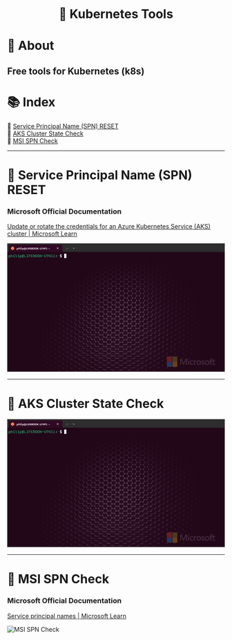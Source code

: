 # <p align="center">🔧 Kubernetes Tools</p>

# 📝 About
## Free tools for Kubernetes (k8s) 
# 📚 Index
🔖 [Service Principal Name (SPN) RESET](#-service-principal-name-spn-reset)<br>
🔖 [AKS Cluster State Check](#-aks-cluster-state-check)<br>
🔖 [MSI SPN Check](#-msi-spn-check)<br>

---
# 🔧 Service Principal Name (SPN) RESET

### Microsoft Official Documentation
[Update or rotate the credentials for an Azure Kubernetes Service (AKS) cluster | Microsoft Learn](https://learn.microsoft.com/en-us/azure/aks/update-credentials#update-or-create-a-new-service-principal-for-your-aks-cluster "Update or rotate the credentials for an Azure Kubernetes Service (AKS) cluster | Microsoft Learn")

![SPN Reset](assets/images/spn-reset.gif)

---
# 🔧 AKS Cluster State Check

![State Check](assets/images/state-check.gif)

---
# 🔧 MSI SPN Check

### Microsoft Official Documentation
[Service principal names | Microsoft Learn](https://learn.microsoft.com/en-us/windows/win32/ad/service-principal-names "Service principal names | Microsoft Learn")

![MSI SPN Check](assets/images/msi-spn-check.gif)

